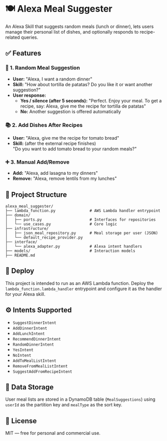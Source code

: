 # 🍽️ Alexa Meal Suggester

An Alexa Skill that suggests random meals (lunch or dinner), lets users manage their personal list of dishes, and optionally responds to recipe-related queries.

## ✅ Features

### 🎲 1. Random Meal Suggestion

- **User:** "Alexa, I want a random dinner"
- **Skill:** "How about tortilla de patatas? Do you like it or want another suggestion?"
- **User response:**
  - **Yes / silence (after 5 seconds):** "Perfect. Enjoy your meal. To get a recipe, say: Alexa, give me the recipe for tortilla de patatas"
  - **No:** Another suggestion is offered automatically

### 📚 2. Add Dishes After Recipes

- **User:** "Alexa, give me the recipe for tomato bread"
- **Skill:** (after the external recipe finishes)  
  "Do you want to add tomato bread to your random meals?"

### ➕ 3. Manual Add/Remove

- **Add:** "Alexa, add lasagna to my dinners"
- **Remove:** "Alexa, remove lentils from my lunches"

## 📁 Project Structure

```
alexa_meal_suggester/
├── lambda_function.py               # AWS Lambda handler entrypoint
├── domain/
│   ├── ports.py                     # Interfaces for repositories
│   └── use_cases.py                 # Core logic
├── infrastructure/
│   ├── json_meal_repository.py      # Meal storage per user (JSON)
│   └── default_recipe_provider.py
├── interface/
│   └── alexa_adapter.py             # Alexa intent handlers
├── models/                          # Interaction models
├── README.md
```

## 🚀 Deploy

This project is intended to run as an AWS Lambda function. Deploy the
`lambda_function.lambda_handler` entrypoint and configure it as the handler for your
Alexa skill.

## ⚙️ Intents Supported

- `SuggestDinnerIntent`
- `AddDinnerIntent`
- `AddLunchIntent`
- `RecommendDinnerIntent`
- `RandomDinnerIntent`
- `YesIntent`
- `NoIntent`
- `AddToMealListIntent`
- `RemoveFromMealListIntent`
- `SuggestAddFromRecipeIntent`

## 💾 Data Storage

User meal lists are stored in a DynamoDB table (`MealSuggestions`) using `userId` as
the partition key and `mealType` as the sort key.

## 📘 License

MIT — free for personal and commercial use.
